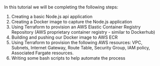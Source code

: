 In this tutorial we will be completing the following steps:
1. Creating a basic Node.js api application
2. Creating a Docker image to capture the Node.js application
3. Using Terraform to provision an AWS Elastic Container Registry Repository (AWS proprietary container registry - similar to Dockerhub)
4. Building and pushing our Docker image to AWS ECR
5. Using Terraform to provision the following AWS resources: VPC, Subnets, Internet Gateway, Route Table, Security Group, IAM policy, Associated Fargate resources.
6. Writing some bash scripts to help automate the process